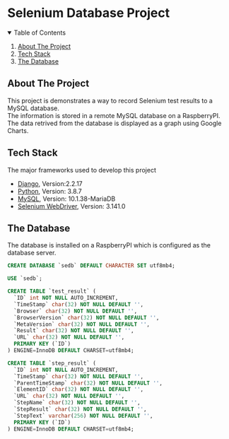 # Selenium Database Project

<!-- TABLE OF CONTENTS -->
<details open>
  <summary>Table of Contents</summary>
  <ol>
    <li><a href="#about-the-project">About The Project</a></li>
    <li><a href="#tech-stack">Tech Stack</a></li>
    <li><a href="#the-database">The Database</a></li>
  </ol>
</details>

<!-- ABOUT THE PROJECT -->
## About The Project
This project is demonstrates a way to record Selenium test results to a MySQL database.
<br>
The information is stored in a remote MySQL database on a RaspberryPI.<br>
The data retrived from the database is displayed as a graph using Google Charts.<br>


<!-- TECH STACK -->
## Tech Stack
The major frameworks used to develop this project
* [Django](https://www.djangoproject.com/), Version:2.2.17
* [Python](https://www.python.org/), Version: 3.8.7
* [MySQL](https://www.mysql.com/), Version: 10.1.38-MariaDB
* [Selenium WebDriver](https://www.selenium.dev/), Version: 3.141.0

<!-- THE DATABASE -->
## The Database
The database is installed on a RaspberryPI which is configured as the database server.<br>

```sql
CREATE DATABASE `sedb` DEFAULT CHARACTER SET utf8mb4;

USE `sedb`;

CREATE TABLE `test_result` (
  `ID` int NOT NULL AUTO_INCREMENT,
  `TimeStamp` char(32) NOT NULL DEFAULT '',
  `Browser` char(32) NOT NULL DEFAULT '',
  `BrowserVersion` char(32) NOT NULL DEFAULT '',
  `MetaVersion` char(32) NOT NULL DEFAULT '',
  `Result` char(32) NOT NULL DEFAULT '',
  `URL` char(32) NOT NULL DEFAULT '',
  PRIMARY KEY (`ID`)
) ENGINE=InnoDB DEFAULT CHARSET=utf8mb4;

CREATE TABLE `step_result` (
  `ID` int NOT NULL AUTO_INCREMENT,
  `TimeStamp` char(32) NOT NULL DEFAULT '',
  `ParentTimeStamp` char(32) NOT NULL DEFAULT '',
  `ElementID` char(32) NOT NULL DEFAULT '',
  `URL` char(32) NOT NULL DEFAULT '',
  `StepName` char(32) NOT NULL DEFAULT '',
  `StepResult` char(32) NOT NULL DEFAULT '',
  `StepText` varchar(256) NOT NULL DEFAULT '',
  PRIMARY KEY (`ID`)
) ENGINE=InnoDB DEFAULT CHARSET=utf8mb4;

```